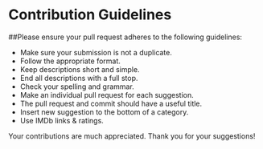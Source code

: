 # Contribution Guidelines

##Please ensure your pull request adheres to the following guidelines:

* Make sure your submission is not a duplicate.
* Follow the appropriate format.
* Keep descriptions short and simple.
* End all descriptions with a full stop.
* Check your spelling and grammar.
* Make an individual pull request for each suggestion.
* The pull request and commit should have a useful title.
* Insert new suggestion to the bottom of a category.
* Use IMDb links & ratings.


Your contributions are much appreciated.
Thank you for your suggestions!